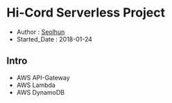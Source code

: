 # Hi-Cord Serverless Project
- Author : [Seolhun](https://github.com/seolhun)
- Started_Date : 2018-01-24

## Intro
- AWS API-Gateway
- AWS Lambda
- AWS DynamoDB